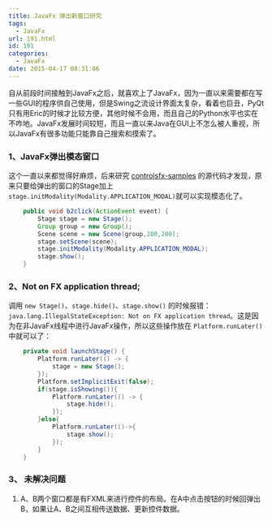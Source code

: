 ```yaml
---
title: JavaFx 弹出新窗口研究
tags:
  - JavaFx
url: 191.html
id: 191
categories:
  - JavaFx
date: 2015-04-17 08:31:06
---
```


自从前段时间接触到JavaFx之后，就喜欢上了JavaFx，因为一直以来需要都在写一些GUI的程序供自己使用，但是Swing之流设计界面太复杂，看着也巨丑，PyQt只有用Eric的时候才比较方便，其他时候不会用，而且自己的Python水平也实在不咋地。JavaFx发展时间较短，而且一直以来Java在GUI上不怎么被人重视，所以JavaFx有很多功能只能靠自己搜索和摸索了。

### 1、JavaFx弹出模态窗口

这个一直以来都觉得好麻烦，后来研究 [controlsfx-samples](http://fxexperience.com/controlsfx/) 的源代码才发现，原来只要给弹出的窗口的Stage加上`stage.initModality(Modality.APPLICATION_MODAL)`就可以实现模态化了。
```java
    public void b2click(ActionEvent event) {
        Stage stage = new Stage();
        Group group = new Group();
        Scene scene = new Scene(group,200,200);
        stage.setScene(scene);
        stage.initModality(Modality.APPLICATION_MODAL);
        stage.show();
    }
```
### 2、Not on FX application thread;

调用 `new Stage()`、`stage.hide()`、`stage.show()` 的时候报错： `java.lang.IllegalStateException: Not on FX application thread`。这是因为在非JavaFx线程中进行JavaFx操作，所以这些操作放在 `Platform.runLater()` 中就可以了：
```java
    private void launchStage() {
        Platform.runLater(() -> {
            stage = new Stage();
        });
        Platform.setImplicitExit(false);
        if(stage.isShowing()){
            Platform.runLater(() -> {
                stage.hide();
            });
        }else{
            Platform.runLater(()->{
                stage.show();
            });
        }
    }
```
### 3、 未解决问题

1.  A、B两个窗口都是有FXML来进行控件的布局。在A中点击按钮的时候回弹出B，如果让A、B之间互相传送数据、更新控件数据。